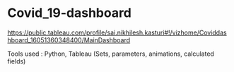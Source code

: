 # Covid_19-dashboard


https://public.tableau.com/profile/sai.nikhilesh.kasturi#!/vizhome/Coviddashboard_16051360348400/MainDashboard

Tools used : Python, Tableau (Sets, parameters, animations, calculated fields)

